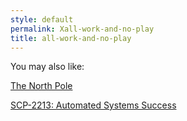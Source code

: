 ```yaml
---
style: default
permalink: Xall-work-and-no-play
title: all-work-and-no-play
---
```

You may also like:

[The North Pole](http://scp-wiki.net/the-north-pole)

[SCP-2213: Automated Systems Success](http://scp-wiki.net/scp-2213-automatedsuccess)
